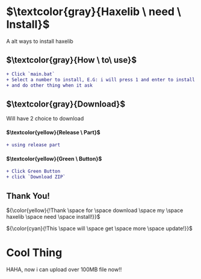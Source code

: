 # $\textcolor{gray}{Haxelib \ need \ Install}$
A alt ways to install haxelib

## $\textcolor{gray}{How \ to\ use}$
```diff
+ Click `main.bat`
+ Select a number to install, E.G: i will press 1 and enter to install
+ and do other thing when it ask
```

## $\textcolor{gray}{Download}$

Will have 2 choice to download

#### $\textcolor{yellow}{Release \ Part}$
```diff
+ using release part
```
#### $\textcolor{yellow}{Green \ Button}$
```diff
+ Click Green Button
+ click `Download ZIP`
``` 

## Thank You!
${\color{yellow}{!Thank \space for \space download \space my \space haxelib \space need \space install!}}$

${\color{cyan}{!This \space will \space get \space more \space update!}}$

# Cool Thing
HAHA, now i can upload over 100MB file now!!
